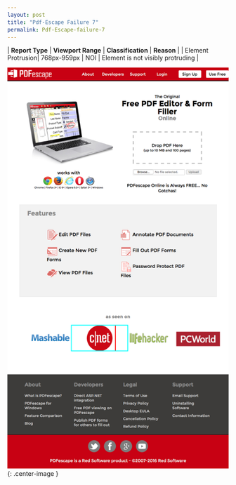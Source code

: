 ```yaml
---
layout: post
title: "Pdf-Escape Failure 7"
permalink: Pdf-Escape-failure-7
---
```

| **Report Type** | **Viewport Range** | **Classification** | **Reason** |
| Element Protrusion| 768px-959px | NOI | Element is not visibly protruding | 

![Screenshot of the fault](../assets/images/Pdf-Escape/fault7/overflow-Width863.png){: .center-image }